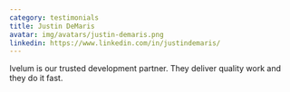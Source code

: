 ```yaml
---
category: testimonials
title: Justin DeMaris
avatar: img/avatars/justin-demaris.png
linkedin: https://www.linkedin.com/in/justindemaris/
---
```


Ivelum is our trusted development partner. They deliver quality work and they
do it fast.
